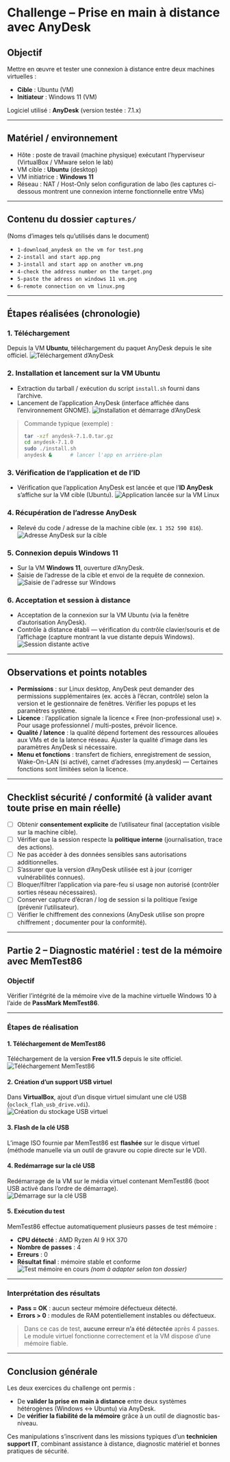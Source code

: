 
# Challenge – Prise en main à distance avec AnyDesk

## Objectif
Mettre en œuvre et tester une connexion à distance entre deux machines virtuelles :
- **Cible** : Ubuntu (VM)
- **Initiateur** : Windows 11 (VM)

Logiciel utilisé : **AnyDesk** (version testée : 7.1.x)

---

## Matériel / environnement
- Hôte : poste de travail (machine physique) exécutant l’hyperviseur (VirtualBox / VMware selon le lab)
- VM cible : **Ubuntu** (desktop)
- VM initiatrice : **Windows 11**
- Réseau : NAT / Host-Only selon configuration de labo (les captures ci-dessous montrent une connexion interne fonctionnelle entre VMs)

---

## Contenu du dossier `captures/`
(Noms d’images tels qu’utilisés dans le document)
- `1-download_anydesk on the vm for test.png`  
- `2-install and start app.png`  
- `3-install and start app on another vm.png`  
- `4-check the address number on the target.png`  
- `5-paste the adress on windows 11 vm.png`  
- `6-remote connection on vm linux.png`  

---

## Étapes réalisées (chronologie)

### 1. Téléchargement
Depuis la VM **Ubuntu**, téléchargement du paquet AnyDesk depuis le site officiel.
![Téléchargement d’AnyDesk](captures/1-download_anydesk%20on%20the%20vm%20for%20test.png)

### 2. Installation et lancement sur la VM Ubuntu
- Extraction du tarball / exécution du script `install.sh` fourni dans l’archive.
- Lancement de l’application AnyDesk (interface affichée dans l’environnement GNOME).
![Installation et démarrage d’AnyDesk](captures/2-install%20and%20start%20app.png)

> Commande typique (exemple) :
> ```bash
> tar -xzf anydesk-7.1.0.tar.gz
> cd anydesk-7.1.0
> sudo ./install.sh
> anydesk &      # lancer l'app en arrière-plan
> ```

### 3. Vérification de l’application et de l’ID
- Vérification que l’application AnyDesk est lancée et que l’**ID AnyDesk** s’affiche sur la VM cible (Ubuntu).
![Application lancée sur la VM Linux](captures/3-install%20and%20start%20app%20on%20another%20vm.png)

### 4. Récupération de l’adresse AnyDesk
- Relevé du code / adresse de la machine cible (ex. `1 352 590 816`).
![Adresse AnyDesk sur la cible](captures/4-check%20the%20address%20number%20on%20the%20target.png)

### 5. Connexion depuis Windows 11
- Sur la VM **Windows 11**, ouverture d’AnyDesk.
- Saisie de l’adresse de la cible et envoi de la requête de connexion.
![Saisie de l'adresse sur Windows](captures/5-paste%20the%20adress%20on%20windows%2011%20vm.png)

### 6. Acceptation et session à distance
- Acceptation de la connexion sur la VM Ubuntu (via la fenêtre d’autorisation AnyDesk).
- Contrôle à distance établi — vérification du contrôle clavier/souris et de l’affichage (capture montrant la vue distante depuis Windows).
![Session distante active](captures/6-remote%20connection%20on%20vm%20linux.png)

---

## Observations et points notables
- **Permissions** : sur Linux desktop, AnyDesk peut demander des permissions supplémentaires (ex. accès à l’écran, contrôle) selon la version et le gestionnaire de fenêtres. Vérifier les popups et les paramètres système.
- **Licence** : l’application signale la licence « Free (non-professional use) ». Pour usage professionnel / multi-postes, prévoir licence.
- **Qualité / latence** : la qualité dépend fortement des ressources allouées aux VMs et de la latence réseau. Ajuster la qualité d’image dans les paramètres AnyDesk si nécessaire.
- **Menu et fonctions** : transfert de fichiers, enregistrement de session, Wake-On-LAN (si activé), carnet d’adresses (my.anydesk) — Certaines fonctions sont limitées selon la licence.

---

## Checklist sécurité / conformité (à valider avant toute prise en main réelle)
- [ ] Obtenir **consentement explicite** de l’utilisateur final (acceptation visible sur la machine cible).
- [ ] Vérifier que la session respecte la **politique interne** (journalisation, trace des actions).
- [ ] Ne pas accéder à des données sensibles sans autorisations additionnelles.
- [ ] S’assurer que la version d’AnyDesk utilisée est à jour (corriger vulnérabilités connues).
- [ ] Bloquer/filtrer l’application via pare-feu si usage non autorisé (contrôler sorties réseau nécessaires).
- [ ] Conserver capture d’écran / log de session si la politique l’exige (prévenir l’utilisateur).
- [ ] Vérifier le chiffrement des connexions (AnyDesk utilise son propre chiffrement ; documenter pour la conformité).

---

## Partie 2 – Diagnostic matériel : test de la mémoire avec MemTest86

### Objectif
Vérifier l’intégrité de la mémoire vive de la machine virtuelle Windows 10 à l’aide de **PassMark MemTest86**.

---

### Étapes de réalisation

#### 1. Téléchargement de MemTest86
Téléchargement de la version **Free v11.5** depuis le site officiel.  
![Téléchargement MemTest86](captures/1-test_memoire-download_memtest86.png)

#### 2. Création d’un support USB virtuel
Dans **VirtualBox**, ajout d’un disque virtuel simulant une clé USB (`oclock_flah_usb_drive.vdi`).  
![Création du stockage USB virtuel](captures/2-creation%20stockage%20virtuelle%20usb%20susr%20virtualbox.png)

#### 3. Flash de la clé USB
L’image ISO fournie par MemTest86 est **flashée** sur le disque virtuel (méthode manuelle via un outil de gravure ou copie directe sur le VDI).

#### 4. Redémarrage sur la clé USB
Redémarrage de la VM sur le média virtuel contenant MemTest86 (boot USB activé dans l’ordre de démarrage).  
![Démarrage sur la clé USB](captures/Redemarrage%20sur%20clé%20usb%20+%20mem%20test.png)

#### 5. Exécution du test
MemTest86 effectue automatiquement plusieurs passes de test mémoire :
- **CPU détecté** : AMD Ryzen AI 9 HX 370  
- **Nombre de passes** : 4  
- **Erreurs** : 0  
- **Résultat final** : mémoire stable et conforme  
![Test mémoire en cours](captures/3-memtest86-running.png) *(nom à adapter selon ton dossier)*

---

### Interprétation des résultats
- **Pass = OK** : aucun secteur mémoire défectueux détecté.  
- **Errors > 0** : modules de RAM potentiellement instables ou défectueux.  

> Dans ce cas de test, **aucune erreur n’a été détectée** après 4 passes.  
> Le module virtuel fonctionne correctement et la VM dispose d’une mémoire fiable.

---

## Conclusion générale
Les deux exercices du challenge ont permis :
- De **valider la prise en main à distance** entre deux systèmes hétérogènes (Windows ↔ Ubuntu) via AnyDesk.  
- De **vérifier la fiabilité de la mémoire** grâce à un outil de diagnostic bas-niveau.  

Ces manipulations s’inscrivent dans les missions typiques d’un **technicien support IT**, combinant assistance à distance, diagnostic matériel et bonnes pratiques de sécurité.
